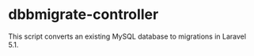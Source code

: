 # dbbmigrate-controller
This script converts an existing MySQL database to migrations in Laravel 5.1.
